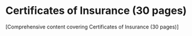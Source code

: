 # Certificates of Insurance (30 pages)

[Comprehensive content covering Certificates of Insurance (30 pages)]
